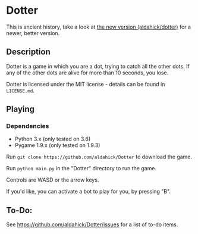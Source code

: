 # Dotter

This is ancient history, take a look at [the new version (aldahick/dotter)](https://github.com/aldahick/dotter) for a newer, better version.

## Description

Dotter is a game in which you are a dot, trying to catch all the other dots. If any of the other dots are alive for more than 10 seconds, you lose.

Dotter is licensed under the MIT license - details can be found in `LICENSE.md`.

## Playing

### Dependencies

- Python 3.x (only tested on 3.6)
- Pygame 1.9.x (only tested on 1.9.3)

Run `git clone https://github.com/aldahick/Dotter` to download the game.

Run `python main.py` in the "Dotter" directory to run the game.

Controls are WASD or the arrow keys.

If you'd like, you can activate a bot to play for you, by pressing "B".

## To-Do:

See https://github.com/aldahick/Dotter/issues for a list of to-do items.
